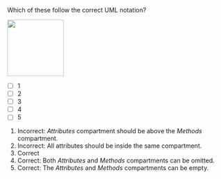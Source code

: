 <panel header="{{ icon_Q_A }} Which classes are correct?">
<question>

Which of these follow the correct UML notation?

<img src="{{baseUrl}}/uml/classDiagrams/classes/what/images/chooseNotation.jpg" height="130" />
<p/>

- [ ] 1
- [ ] 2
- [ ] 3
- [ ] 4
- [ ] 5

<div slot="answer">

1. Incorrect: _Attributes_ compartment should be above the _Methods_ compartment.
2. Incorrect: All attributes should be inside the same compartment.
3. Correct
4. Correct: Both _Attributes_ and _Methods_ compartments can be omitted.
5. Correct: The _Attributes_ and _Methods_ compartments can be empty.

</div>
</question>
</panel>
